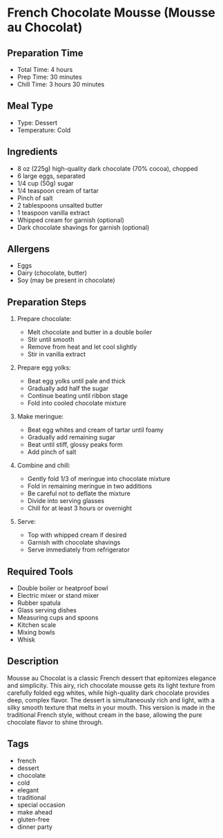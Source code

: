 # French Chocolate Mousse (Mousse au Chocolat)

## Preparation Time
- Total Time: 4 hours
- Prep Time: 30 minutes
- Chill Time: 3 hours 30 minutes

## Meal Type
- Type: Dessert
- Temperature: Cold

## Ingredients
- 8 oz (225g) high-quality dark chocolate (70% cocoa), chopped
- 6 large eggs, separated
- 1/4 cup (50g) sugar
- 1/4 teaspoon cream of tartar
- Pinch of salt
- 2 tablespoons unsalted butter
- 1 teaspoon vanilla extract
- Whipped cream for garnish (optional)
- Dark chocolate shavings for garnish (optional)

## Allergens
- Eggs
- Dairy (chocolate, butter)
- Soy (may be present in chocolate)

## Preparation Steps
1. Prepare chocolate:
   - Melt chocolate and butter in a double boiler
   - Stir until smooth
   - Remove from heat and let cool slightly
   - Stir in vanilla extract

2. Prepare egg yolks:
   - Beat egg yolks until pale and thick
   - Gradually add half the sugar
   - Continue beating until ribbon stage
   - Fold into cooled chocolate mixture

3. Make meringue:
   - Beat egg whites and cream of tartar until foamy
   - Gradually add remaining sugar
   - Beat until stiff, glossy peaks form
   - Add pinch of salt

4. Combine and chill:
   - Gently fold 1/3 of meringue into chocolate mixture
   - Fold in remaining meringue in two additions
   - Be careful not to deflate the mixture
   - Divide into serving glasses
   - Chill for at least 3 hours or overnight

5. Serve:
   - Top with whipped cream if desired
   - Garnish with chocolate shavings
   - Serve immediately from refrigerator

## Required Tools
- Double boiler or heatproof bowl
- Electric mixer or stand mixer
- Rubber spatula
- Glass serving dishes
- Measuring cups and spoons
- Kitchen scale
- Mixing bowls
- Whisk

## Description
Mousse au Chocolat is a classic French dessert that epitomizes elegance and simplicity. This airy, rich chocolate mousse gets its light texture from carefully folded egg whites, while high-quality dark chocolate provides deep, complex flavor. The dessert is simultaneously rich and light, with a silky smooth texture that melts in your mouth. This version is made in the traditional French style, without cream in the base, allowing the pure chocolate flavor to shine through.

## Tags
- french
- dessert
- chocolate
- cold
- elegant
- traditional
- special occasion
- make ahead
- gluten-free
- dinner party 